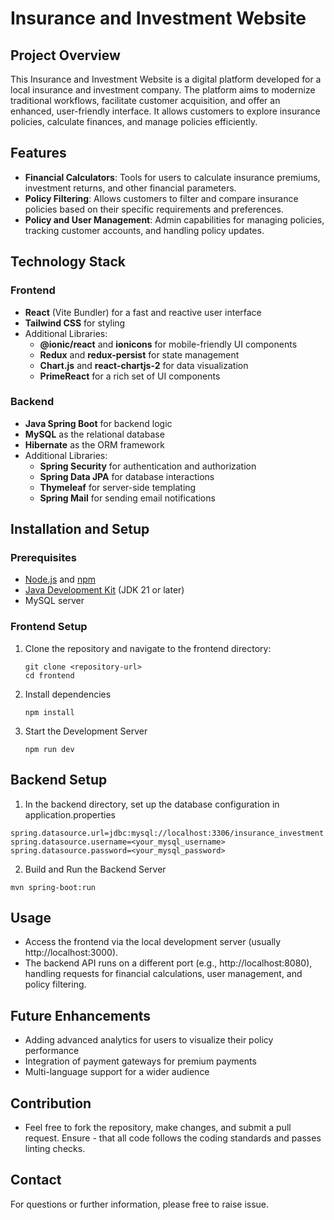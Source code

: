 # Insurance and Investment Website

## Project Overview
This Insurance and Investment Website is a digital platform developed for a local insurance and investment company. The platform aims to modernize traditional workflows, facilitate customer acquisition, and offer an enhanced, user-friendly interface. It allows customers to explore insurance policies, calculate finances, and manage policies efficiently.

## Features
- **Financial Calculators**: Tools for users to calculate insurance premiums, investment returns, and other financial parameters.
- **Policy Filtering**: Allows customers to filter and compare insurance policies based on their specific requirements and preferences.
- **Policy and User Management**: Admin capabilities for managing policies, tracking customer accounts, and handling policy updates.

## Technology Stack
### Frontend
- **React** (Vite Bundler) for a fast and reactive user interface
- **Tailwind CSS** for styling
- Additional Libraries: 
  - **@ionic/react** and **ionicons** for mobile-friendly UI components
  - **Redux** and **redux-persist** for state management
  - **Chart.js** and **react-chartjs-2** for data visualization
  - **PrimeReact** for a rich set of UI components

### Backend
- **Java Spring Boot** for backend logic
- **MySQL** as the relational database
- **Hibernate** as the ORM framework
- Additional Libraries:
  - **Spring Security** for authentication and authorization
  - **Spring Data JPA** for database interactions
  - **Thymeleaf** for server-side templating
  - **Spring Mail** for sending email notifications

## Installation and Setup

### Prerequisites
- [Node.js](https://nodejs.org/) and [npm](https://www.npmjs.com/)
- [Java Development Kit](https://www.oracle.com/java/technologies/javase-downloads.html) (JDK 21 or later)
- MySQL server

### Frontend Setup
1. Clone the repository and navigate to the frontend directory:
   ```
   git clone <repository-url>
   cd frontend
   ```
   
2. Install dependencies
   ```
   npm install
   ```
3. Start the Development Server
    ```
    npm run dev
    ```

## Backend Setup
1. In the backend directory, set up the database configuration in application.properties
``` 
spring.datasource.url=jdbc:mysql://localhost:3306/insurance_investment
spring.datasource.username=<your_mysql_username>
spring.datasource.password=<your_mysql_password>
```

2. Build and Run the Backend Server
```
mvn spring-boot:run
```


## Usage
- Access the frontend via the local development server (usually http://localhost:3000).
- The backend API runs on a different port (e.g., http://localhost:8080), handling requests for financial calculations, user management, and policy filtering.

## Future Enhancements
- Adding advanced analytics for users to visualize their policy performance
- Integration of payment gateways for premium payments
- Multi-language support for a wider audience

## Contribution
- Feel free to fork the repository, make changes, and submit a pull request. Ensure - that all code follows the coding standards and passes linting checks.

## Contact
For questions or further information, please free to raise issue.